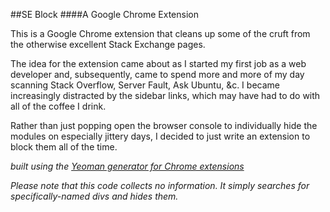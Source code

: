 ##SE Block
####A Google Chrome Extension

This is a Google Chrome extension that cleans up some of the cruft from the otherwise excellent Stack Exchange pages. 

The idea for the extension came about as I started my first job as a web developer and, subsequently, came to spend more and more of my day scanning Stack Overflow, Server Fault, Ask Ubuntu, &amp;c. I became increasingly distracted by the sidebar links, which may have had to do with all of the coffee I drink. 

Rather than just popping open the browser console to individually hide the modules on especially jittery days, I decided to just write an extension to block them all of the time.

*built using the [Yeoman generator for Chrome extensions](https://github.com/yeoman/generator-chrome-extension)*

*Please note that this code collects no information. It simply searches for specifically-named divs and hides them.*

